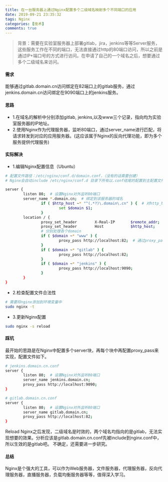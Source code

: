 ```yaml
---
title: 在一台服务器上通过Nginx配置多个二级域名映射多个不同端口的应用
date: 2019-09-21 23:35:32
tags: Nginx
categories: [技术]
comments: true
---
```


> 背景：需要在实验室服务器上部署gitlab，jira，jenkins等等Server服务，这些服务工作在不同的端口，无法直接通过http的80端口访问，所以之前是通过IP+端口号的方式进行访问。在申请了自己的一个域名之后，想要通过多个二级域名来访问。

#### 需求
能够通过gitlab.domain.cn访问绑定在82端口上的gitlab服务，通过jenkins.domain.cn访问绑定在9090端口上的jenkins服务。
#### 思路
- 1.在域名的解析中分别添加gitlab, jenkins,以及www三个记录，指向均为实验室服务器的IP地址。
- 2.使用Nginx作为代理服务器，监听80端口，通过server_name进行匹配，将请求转发到对应的应用服务器。(这应该属于Nginx的反向代理功能，即为多个服务提供代理服务)
#### 实际解决
- 1.编辑Nginx配置信息（Ubuntu）
```bash
# 配置文件路径：/etc/nginx/conf.d/domain.conf，（没有的话需要创建）
# Nginx会自动include /etc/nginx/conf.d 目录下所有以.conf结尾的配置到主配置文件nginx.conf中.

server {
        listen 80;  # 设置Nginx对外监听80端口
        server_name *.domain.cn;  # 绑定到该服务器的域名
                if ( $http_host ~* "^(.*?)\.domain\.cn" ) {  # 对http_host进行正则匹配，解析domain
                        set $domain $1;
                }
        location / {
                proxy_set_header        X-Real-IP       $remote_addr;
                proxy_set_header        Host            $http_host;
                # 分别处理各个domain
                if ( $domain ~* "www" ) {
                        proxy_pass http://localhost:82;  # 通过proxy_pass 进行代理转发
                }
                if ( $domain ~* "gitlab" ) {
                        proxy_pass http://localhost:82;
                }
                if ( $domain ~* "jenkins" ) {
                        proxy_pass http://localhost:9090;
                }
        }
}
```
- 2.检查配置文件合法性
```bash
# 需要将nginx添加到环境变量中
sudo nginx -t
```
- 3.更新Nginx配置
```bash
sudo nginx -s reload
```
#### 踩坑
最开始的思路是在Nginx中配置多个server块，再每个块中再配置proxy_pass来实现，配置文件如下。
```bash
# jenkins.domain.cn.conf
server {
        listen 80;  # 设置Nginx对外监听80端口
        server_name jenkins.domain.cn;  
        proxy_pass http://localhost:9090;
}
```
```bash
# gitlab.domain.cn.conf
server {
        listen 80;  # 设置Nginx对外监听80端口
        server_name gitlab.domain.cn;  
        proxy_pass http://localhost:82;
}
```
Reload Nginx之后发现，二级域名是时效的，两个域名均指向的是gitlab，无法实现想要的效果。分析应该是gitlab.domain.cn.conf先被include到nginx.conf中，所以生效的是gitlab吧。
不确定，还需要进一步研究。
#### 总结
Nginx是个强大的工具，可以作为Web服务器，文件服务器，代理服务器，反向代理服务器，直播服务器，负载均衡服务器等等，值得深入学习。